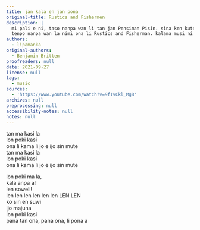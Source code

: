 ```yaml
---
title: jan kala en jan pona
original-title: Rustics and Fishermen
description: |
  mi pali e ni, taso nanpa wan li tan jan Pensiman Pisin. sina ken kute e ona lon ni: https://www.youtube.com/watch?v=0JtIjJp94Os
  tenpo nanpa wan la nimi ona li Rustics and Fisherman. kalama musi ni li pona tawa mi. o kute e nanpa wan e kalama musi tan jan Pensiman Pisin. o pona a!
authors:
  - lipamanka
original-authors:
  - Benjamin Britten
proofreaders: null
date: 2021-09-27
license: null
tags:
  - music
sources:
  - 'https://www.youtube.com/watch?v=9f1vCkl_Mg8'
archives: null
preprocessing: null
accessibility-notes: null
notes: null
---
```

tan ma kasi la  
lon poki kasi  
ona li kama li jo e ijo sin mute  
tan ma kasi la  
lon poki kasi  
ona li kama li jo e ijo sin mute 

lon poki ma la,  
kala anpa a!  
len soweli!  
len len len len len len LEN LEN  
ko sin en suwi   
ijo majuna  
lon poki kasi  
pana tan ona, pana ona, li pona a
